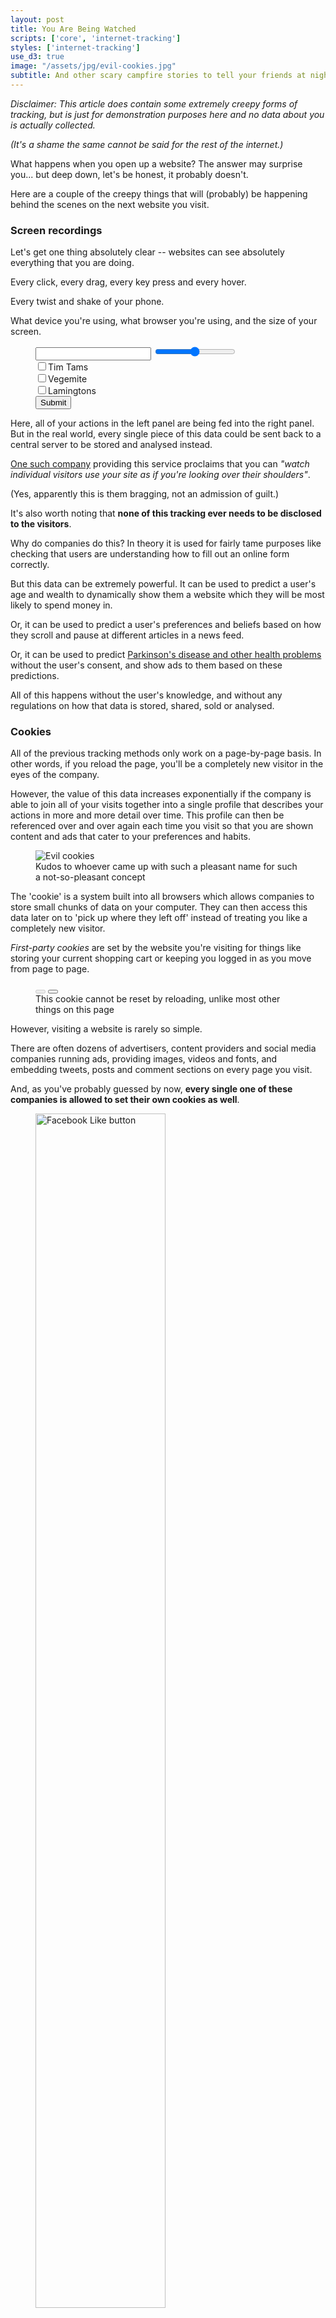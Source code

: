 ```yaml
---
layout: post
title: You Are Being Watched
scripts: ['core', 'internet-tracking']
styles: ['internet-tracking']
use_d3: true
image: "/assets/jpg/evil-cookies.jpg"
subtitle: And other scary campfire stories to tell your friends at night
---
```


_Disclaimer: This article does contain some extremely creepy forms of tracking, but is just for demonstration purposes here and no data about you is actually collected._

_(It's a shame the same cannot be said for the rest of the internet.)_

What happens when you open up a website? The answer may surprise you... but deep down, let's be honest, it probably doesn't.

Here are a couple of the creepy things that will (probably) be happening behind the scenes on the next website you visit.

### Screen recordings

Let's get one thing absolutely clear -- websites can see absolutely everything that you are doing.

Every click, every drag, every key press and every hover.

Every twist and shake of your phone.

What device you're using<span id="os-gag"></span>, what browser you're using<span id="browser-gag"></span>, and the size of your screen<span id="screen-size-gag"></span>.

<figure>
<div id="form-example" class="figure-group">
    <div class="diagram">
        <input type="text" class="form-control form-control-sm form-example-text">
        <input type="range" class="form-example-range">
        <div class="checkbox-group"><input type="checkbox" class="form-example-checkbox1"><label>Tim Tams</label></div>
        <div class="checkbox-group"><input type="checkbox" class="form-example-checkbox2"><label>Vegemite</label></div>
        <div class="checkbox-group"><input type="checkbox" class="form-example-checkbox3"><label>Lamingtons</label></div>
        <button type="button" class="btn btn-success btn-sm form-example-button last">Submit</button>
    </div>
</div>
</figure>

Here, all of your actions in the left panel are being fed into the right panel. But in the real world, every single piece of this data could be sent back to a central server to be stored and analysed instead.

[One such company](https://www.inspectlet.com) providing this service proclaims that you can _"watch individual visitors use your site as if you're looking over their shoulders"_.

(Yes, apparently this is them bragging, not an admission of guilt.)

It's also worth noting that **none of this tracking ever needs to be disclosed to the visitors**. 

Why do companies do this? In theory it is used for fairly tame purposes like checking that users are understanding how to fill out an online form correctly.

But this data can be extremely powerful. It can be used to predict a user's age and wealth to dynamically show them a website which they will be most likely to spend money in.

Or, it can be used to predict a user's preferences and beliefs based on how they scroll and pause at different articles in a news feed.

Or, it can be used to predict [Parkinson's disease and other health problems](https://medium.com/stanford-magazine/your-computer-may-know-you-have-parkinsons-shall-it-tell-you-e8f8907f4595) without the user's consent, and show ads to them based on these predictions.

All of this happens without the user's knowledge, and without any regulations on how that data is stored, shared, sold or analysed.

### Cookies

All of the previous tracking methods only work on a page-by-page basis. In other words, if you reload the page, you'll be a completely new visitor in the eyes of the company.

However, the value of this data increases exponentially if the company is able to join all of your visits together into a single profile that describes your actions in more and more detail over time. This profile can then be referenced over and over again each time you visit so that you are shown content and ads that cater to your preferences and habits. 

<figure>
<img src="/assets/jpg/evil-cookies.jpg" alt="Evil cookies" class="diagram">
<figcaption class="caption">
<!-- <p class="caption"> -->
Kudos to whoever came up with such a pleasant name for such a not-so-pleasant concept
<!-- </p> -->
</figcaption>
</figure>

The 'cookie' is a system built into all browsers which allows companies to store small chunks of data on your computer. They can then access this data later on to 'pick up where they left off' instead of treating you like a completely new visitor.

_First-party cookies_ are set by the website you're visiting for things like storing your current shopping cart or keeping you logged in as you move from page to page. 

<figure class="cookie-buttons">
<button type="button" class="btn btn-lg btn-success set-cookie" id="set-cookie" disabled></button>
<button type="button" class="btn btn-sm hidden delete-cookie" id="delete-cookie"></button>
<figcaption class="caption">
This cookie cannot be reset by reloading, unlike most other things on this page
</figcaption>
</figure>

However, visiting a website is rarely so simple.

There are often dozens of advertisers, content providers and social media companies running ads, providing images, videos and fonts, and embedding tweets, posts and comment sections on every page you visit.

And, as you've probably guessed by now, **every single one of these companies is allowed to set their own cookies as well**.

<figure id="facebook-like">
<img src="/assets/png/facebook-like-button.png" alt="Facebook Like button" style="width:70%;margin:0 auto">
<figcaption>
<p class="caption">
A Facebook 'Like' button tracks you and relays information back to Facebook, even if you don't actually click the button or have a Facebook account
</p>
</figcaption>
</figure>

This is a particularly powerful tool for large companies like Google, Twitter and Facebook who have fingers in the proverbial pies of millions of websites. They can use this huge mesh of websites to watch users hop across the internet, learning more about each user's preferences, behaviours and interests as they browse. 

For example, see which websites in Facebook's tracking mesh are tracking you [here](https://www.facebook.com/off_facebook_activity/activity_list).

In some positive news, **the browsers Firefox and Safari now block third-party cookies by default**, and severely limit the remaining ones, making it impossible for you to be tracked via this method. 

Users are also protected by legislation [in Europe](https://gdpr.eu/cookies/) and, to a lesser degree, [in California](https://oag.ca.gov/privacy/ccpa). However, most of the world remains in a digital Wild West when they roam the internet. 

### Fingerprinting

Cookies are just one technique companies use to track their users. After all, what happens when a user clears their cookies? Switches browser? Disables third-party cookies entirely? Instead, companies can resort to _fingerprinting_ their users.

When you visit a website, it is able to see a whole range of information about your device. Some of it is obviously important, like your screen size and your default language, but it also sees much more obscure details like your speakers' decibel range and your device's default fonts.

This information is all assembled into a 'fingerprint' - a list of precise settings and parameters which make your device unique. Any company that knows this fingerprint will be able to recognise you any time you open their website, and show you content accordingly.

(You can see what your fingerprint looks like [here](https://amiunique.org/fp).)

Fingerprints are much harder to remove than cookies. This makes them a valuable commodity to advertising companies, who go to extreme lengths to 'fingerprint' users in ever-increasing detail.

For instance, [one strategy](https://www.usenix.org/conference/usenixsecurity19/presentation/shusterman) takes advantage of the computer's caching system by testing which sections of memory have been used recently and which haven't.

[Another strategy](https://sensorid.cl.cam.ac.uk/) monitors an iPhone's exact acceleration and orientation when held in the owner's hand to determine exactly how each iPhone's gyroscope and accelerometer were calibrated when it was built, uniquely identifying it.

Fingeprints can also be combined with other strategies to become even more valuable. If two fingerprinted devices are often using the same IP address or logged into the same accounts, they are probably owned by the same user. These fingerprints can therefore be connected to create an even more detailed profile of that user.

There are no easy solutions here since every new technological development, like memory caches and gyroscopes, can become new potential targets for fingerprinting.

We are locked in an arms race to protect ourselves against emerging fingerprinting strategies. And so far, we are probably losing. 

<figure>
{% include svg.html id="svg1" class="no-outline" %}
<figcaption><p class="caption">
Have you skipped anything on this page yet, by the way?
</p></figcaption>
</figure>

### A/B tests

Who's to say all the visitors to a website need to be shown the same website?

Instead, every visit can be an opportunity to experiment on users in a process called _A/B testing_. 

For example, let's say you're designing a new website and you want to place an ad in the spot which will be clicked on most often. Instead of surveying your users explicitly, you can run a simple experiment:
1. Split your users into group A and group B
1. Show each half a different version of the website
1. Watch each group to determine which version produces the most ad clicks

I actually have a small confession to make -- _you're part of an A/B test right now_.

You were shown a button to reset the pointless cookie above:

<figure class="cookie-buttons">
<button type="button" class="btn btn-sm delete-cookie" id="my-delete-button"></button>
</figure>

However, there's actually another version of that button:

<figure class="cookie-buttons">
<button type="button" class="btn btn-sm delete-cookie" id="other-delete-button"></button>
</figure>

You are randomly assigned your button when you opened the page, and your interactions with it are compared to every other reader's interactions to determine _which group is more likely to keep the pointless cookie on their computer_. Here are the live results:

<figure>
{% include svg.html id="svg2" class="no-outline svg-chart" %}
<div id="ab-test-axis-labels" class="diagram no-outline">
    <div></div>
    <button type="button" class="btn btn-outline-secondary btn-sm">Undo</button>
    <div></div>
    <button type="button" class="btn btn-danger btn-sm hidden">Clean up</button>
    <div></div>
    <div id="ab-test-axis-cover"></div>
</div>
</figure>

This A/B test has been designed to only track a meaningless metric and keep all of your personal information on your device, but in a real A/B test, your interactions would be partnered with detailed website-usage information, cookie trackers and fingerprint data to learn as much about you as possible.

(It's also usually recommended you don't tell your subjects what's happening mid-experiment...)

A/B testing has been used to optimise every aspects of websites: the order of menu bar items, font sizes, spacing between paragraphs, the ads you are served, the prices of items in a shop, and more.

It can be used to optimise less tangible things as well, like the addictiveness of a feed, what tone and phrasing to use in an email asking users to upgrade their account, or how long to set the timer for a _"Limited time only!"_ shop discount.

Unlike research in a university, **no ethics board or regulator is required to approve or monitor these experiments**.

For instance, [Facebook conducted an experiment](https://www.pnas.org/content/pnas/111/24/8788.full.pdf) on almost 700,000 users for a week in 2012 by deliberately removing either happy or sad posts from the feeds of subjects to see how it would influence what they wrote in Facebook posts later on.

> When positive expressions were reduced, people produced fewer positive posts and more negative posts; when negative expressions were reduced, the opposite pattern occurred. These results indicate that emotions expressed by others on Facebook influence our own emotions, constituting experimental evidence for massive-scale contagion via social networks.

In 2014, the dating site OKCupid [published results from an experiment](https://www.gwern.net/docs/psychology/okcupid/weexperimentonhumanbeings.html) where it tampered with the _'match percentage'_ shown to its users for each of their matches:

> We asked: does the displayed match percentage cause [...] people to actually like each other? As far as we can measure, yes, it does. When we tell people they are a good match, they act as if they are. Even when they should be wrong for each other.

The ethics of experimenting on these users' emotions was widely criticised back in 2014. However, seven years on, very little has changed -- you're probably still being experimented on every single day.

The only difference now is that companies have learnt not to publicly broadcast their more dubious experiments quite so much.

### Original Sin

There is a pattern in all of these forms of creepiness on the internet. _Advertising._

[The inventor of the popup ad](https://www.theatlantic.com/technology/archive/2014/08/advertising-is-the-internets-original-sin/376041/) now calls advertising the internet's _"Original Sin"_ -- it has shaped the technology, the industries and our experience of the internet irreversibly.

It incentivises companies to experiment on their users to create more addictive websites that users will scroll through for as long as possible.

It forces companies to choose how ethical they can bear to be, in the full knowledge that the less ethical they are, the more detailed their user profiles could become and the more revenue they could produce.

And it means that **it is no longer in very many people's interest for users of the internet to actually know how it works**. The more users know, the better equipped they would be to protect themselves.

Instead, it is more profitable for the internet to seem like 'magic', all while you are being monitored, tracked and experimented on without your knowledge. 

Try not to think about it too much next time you click on a link.